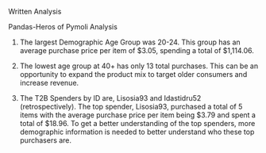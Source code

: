 Written Analysis

Pandas-Heros of Pymoli Analysis

1. The largest Demographic Age Group was 20-24. This group has an average purchase price per item of $3.05, spending a total of $1,114.06. 

2. The lowest age group at 40+ has only 13 total purchases. This can be an opportunity to expand the product mix to target older consumers and increase revenue. 

3. The T2B Spenders by ID are, Lisosia93 and Idastidru52 (retrospectively). The top spender, Lisosia93, purchased a total of 5 items with the average purchase price per item being $3.79 and spent a total of $18.96. To get a better understanding of the top spenders, more demographic information is needed to better understand who these top purchasers are.
